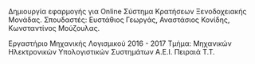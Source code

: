 Δημιουργία εφαρμογής για Online Σύστημα Κρατήσεων Ξενοδοχειακής Μονάδας.
Σπουδαστές: Ευστάθιος Γεωργάς, Αναστάσιος Κονίδης, Κωνσταντίνος Μούζουλας.

Εργαστήριο Μηχανικής Λογισμικού 2016 - 2017 
Τμήμα: Μηχανικών Ηλεκτρονικών Υπολογιστικών Συστημάτων 
Α.Ε.Ι. Πειραιά Τ.Τ.
